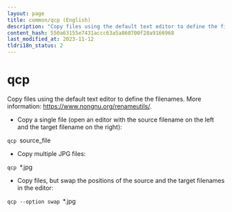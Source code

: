 ```yaml
---
layout: page
title: common/qcp (English)
description: "Copy files using the default text editor to define the filenames."
content_hash: 550a63155e7431accc63a5a860700f28a9166968
last_modified_at: 2023-11-12
tldri18n_status: 2
---
```

# qcp

Copy files using the default text editor to define the filenames.
More information: <https://www.nongnu.org/renameutils/>.

- Copy a single file (open an editor with the source filename on the left and the target filename on the right):

`qcp `<span class="tldr-var badge badge-pill bg-dark-lm bg-white-dm text-white-lm text-dark-dm font-weight-bold">source_file</span>

- Copy multiple JPG files:

`qcp `<span class="tldr-var badge badge-pill bg-dark-lm bg-white-dm text-white-lm text-dark-dm font-weight-bold">*.jpg</span>

- Copy files, but swap the positions of the source and the target filenames in the editor:

`qcp --option swap `<span class="tldr-var badge badge-pill bg-dark-lm bg-white-dm text-white-lm text-dark-dm font-weight-bold">*.jpg</span>
